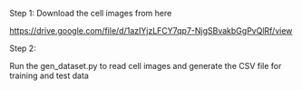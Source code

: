 Step 1: Download the cell images from here

https://drive.google.com/file/d/1azIYjzLFCY7qp7-NjgSBvakbGgPvQlRf/view

Step 2:

Run the gen_dataset.py to read cell images and generate the CSV file for training and test data

